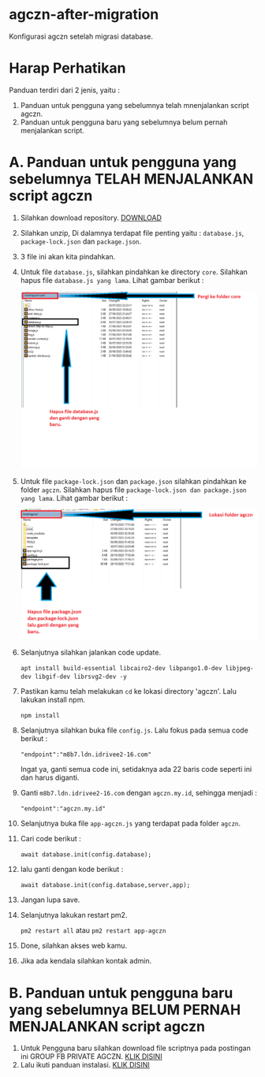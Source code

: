 # agczn-after-migration
Konfigurasi agczn setelah migrasi database.

# Harap Perhatikan
Panduan terdiri dari 2 jenis, yaitu :
1. Panduan untuk pengguna yang sebelumnya telah mnenjalankan script agczn.
2. Panduan untuk pengguna baru yang sebelumnya belum pernah menjalankan script.

# A. Panduan untuk pengguna yang sebelumnya TELAH MENJALANKAN script agczn

1. Silahkan download repository. [DOWNLOAD](https://github.com/maskodingku/agczn-after-migration/archive/refs/heads/main.zip)
2. Silahkan unzip, Di dalamnya terdapat file penting yaitu :  `database.js`, `package-lock.json` dan `package.json`.
3. 3 file ini akan kita pindahkan.
4. Untuk file `database.js`, silahkan pindahkan ke directory `core`. Silahkan hapus file `database.js yang lama`. Lihat gambar berikut :
   
   ![Image](img-01.png)
5. Untuk file `package-lock.json` dan `package.json` silahkan pindahkan ke folder `agczn`. Silahkan hapus file `package-lock.json dan package.json yang lama`. Lihat gambar berikut :

   ![Image](img-02.png)
6. Selanjutnya silahkan jalankan code update.
   
   `apt install build-essential libcairo2-dev libpango1.0-dev libjpeg-dev libgif-dev librsvg2-dev -y`
   
8. Pastikan kamu telah melakukan `cd` ke lokasi directory 'agczn'. Lalu lakukan install npm.

   `npm install`

9. Selanjutnya silahkan buka file `config.js`. Lalu fokus pada semua code berikut :

   `"endpoint":"m8b7.ldn.idrivee2-16.com"`

   Ingat ya, ganti semua code ini, setidaknya ada 22 baris code seperti ini dan harus diganti.

10. Ganti `m8b7.ldn.idrivee2-16.com` dengan `agczn.my.id`, sehingga menjadi :

      `"endpoint":"agczn.my.id"`

11. Selanjutnya buka file `app-agczn.js` yang terdapat pada folder `agczn`.
12. Cari code berikut :

      `await database.init(config.database);`

13. lalu ganti dengan kode berikut :

      `await database.init(config.database,server,app);`

14. Jangan lupa save.
15. Selanjutnya lakukan restart pm2.

    `pm2 restart all` atau `pm2 restart app-agczn`

16. Done, silahkan akses web kamu.
17. Jika ada kendala silahkan kontak admin.

# B. Panduan untuk pengguna baru yang sebelumnya BELUM PERNAH MENJALANKAN script agczn

1. Untuk Pengguna baru silahkan download file scriptnya pada postingan ini GROUP FB PRIVATE AGCZN. [KLIK DISINI](https://www.facebook.com/groups/1652997401888494/posts/1670928436762057)
2. Lalu ikuti panduan instalasi. [KLIK DISINI](https://docs.google.com/document/d/1GKRW-F14emZ8E-oYGL_HqPTqED-QmIgto2XWxGPR0As/edit?usp=sharing)
